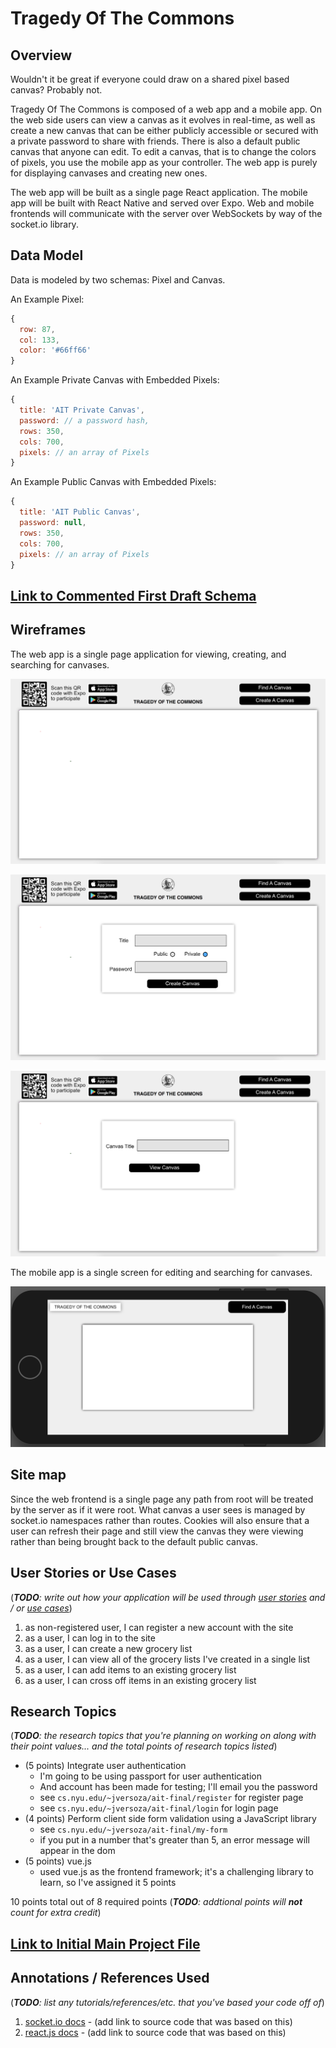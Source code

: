 # Tragedy Of The Commons

## Overview

Wouldn't it be great if everyone could draw on a shared pixel based canvas? Probably not.

Tragedy Of The Commons is composed of a web app and a mobile app. On the web side users can view a canvas as it evolves in real-time, as well as create a new canvas that can be either publicly accessible or secured with a private password to share with friends. There is also a default public canvas that anyone can edit. To edit a canvas, that is to change the colors of pixels, you use the mobile app as your controller. The web app is purely for displaying canvases and creating new ones.

The web app will be built as a single page React application.
The mobile app will be built with React Native and served over Expo.
Web and mobile frontends will communicate with the server over WebSockets by way of the socket.io library.

## Data Model

Data is modeled by two schemas: Pixel and Canvas.

An Example Pixel:

```javascript
{
  row: 87,
  col: 133,
  color: '#66ff66'
}
```

An Example Private Canvas with Embedded Pixels:

```javascript
{
  title: 'AIT Private Canvas',
  password: // a password hash,
  rows: 350,
  cols: 700,
  pixels: // an array of Pixels
}
```

An Example Public Canvas with Embedded Pixels:

```javascript
{
  title: 'AIT Public Canvas',
  password: null,
  rows: 350,
  cols: 700,
  pixels: // an array of Pixels
}
```


## [Link to Commented First Draft Schema](/tragedy-of-the-commons/server/db.js)

## Wireframes

The web app is a single page application for viewing, creating, and searching for canvases.

![web](documentation/web.png)

![web-create-canvas](documentation/web-create-canvas.png)

![web-find-canvas](documentation/web-find-canvas.png)

The mobile app is a single screen for editing and searching for canvases.

![mobile](documentation/mobile.png)

## Site map

Since the web frontend is a single page any path from root will be treated by the server as if it were root. What canvas a user sees is managed by socket.io namespaces rather than routes. Cookies will also ensure that a user can refresh their page and still view the canvas they were viewing rather than being brought back to the default public canvas.

## User Stories or Use Cases

(___TODO__: write out how your application will be used through [user stories](http://en.wikipedia.org/wiki/User_story#Format) and / or [use cases](https://www.mongodb.com/download-center?jmp=docs&_ga=1.47552679.1838903181.1489282706#previous)_)

1. as non-registered user, I can register a new account with the site
2. as a user, I can log in to the site
3. as a user, I can create a new grocery list
4. as a user, I can view all of the grocery lists I've created in a single list
5. as a user, I can add items to an existing grocery list
6. as a user, I can cross off items in an existing grocery list

## Research Topics

(___TODO__: the research topics that you're planning on working on along with their point values... and the total points of research topics listed_)

* (5 points) Integrate user authentication
    * I'm going to be using passport for user authentication
    * And account has been made for testing; I'll email you the password
    * see <code>cs.nyu.edu/~jversoza/ait-final/register</code> for register page
    * see <code>cs.nyu.edu/~jversoza/ait-final/login</code> for login page
* (4 points) Perform client side form validation using a JavaScript library
    * see <code>cs.nyu.edu/~jversoza/ait-final/my-form</code>
    * if you put in a number that's greater than 5, an error message will appear in the dom
* (5 points) vue.js
    * used vue.js as the frontend framework; it's a challenging library to learn, so I've assigned it 5 points

10 points total out of 8 required points (___TODO__: addtional points will __not__ count for extra credit_)


## [Link to Initial Main Project File](/tragedy-of-the-commons/server/index.js)

## Annotations / References Used

(___TODO__: list any tutorials/references/etc. that you've based your code off of_)

1. [socket.io docs](http://passportjs.org/docs) - (add link to source code that was based on this)
2. [react.js docs](https://vuejs.org/v2/guide/) - (add link to source code that was based on this)
